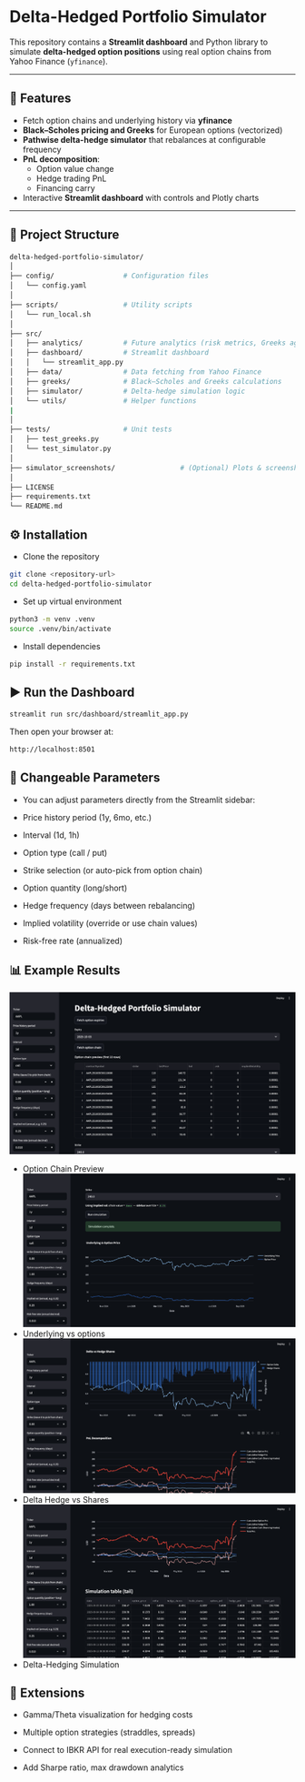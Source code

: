 # Delta-Hedged Portfolio Simulator

This repository contains a **Streamlit dashboard** and Python library to simulate **delta-hedged option positions** using real option chains from Yahoo Finance (`yfinance`).

---

## 📌 Features

- Fetch option chains and underlying history via **yfinance**
- **Black–Scholes pricing and Greeks** for European options (vectorized)
- **Pathwise delta-hedge simulator** that rebalances at configurable frequency
- **PnL decomposition**:
  - Option value change
  - Hedge trading PnL
  - Financing carry
- Interactive **Streamlit dashboard** with controls and Plotly charts

---

## 📂 Project Structure

```bash
delta-hedged-portfolio-simulator/
│
├── config/                 # Configuration files
│   └── config.yaml
│
├── scripts/                # Utility scripts
│   └── run_local.sh
│
├── src/
│   ├── analytics/          # Future analytics (risk metrics, Greeks aggregation)
│   ├── dashboard/          # Streamlit dashboard
│   │   └── streamlit_app.py
│   ├── data/               # Data fetching from Yahoo Finance
│   ├── greeks/             # Black–Scholes and Greeks calculations
│   ├── simulator/          # Delta-hedge simulation logic
│   └── utils/              # Helper functions
|   
│
├── tests/                  # Unit tests
│   ├── test_greeks.py
│   └── test_simulator.py
│
├── simulator_screenshots/                # (Optional) Plots & screenshots saved here
│
├── LICENSE
├── requirements.txt
└── README.md
```

## ⚙️ Installation
- Clone the repository
```bash
git clone <repository-url>
cd delta-hedged-portfolio-simulator
```
- Set up virtual environment
```bash
python3 -m venv .venv
source .venv/bin/activate
```

- Install dependencies
```bash
pip install -r requirements.txt
```

## ▶️ Run the Dashboard
```bash
streamlit run src/dashboard/streamlit_app.py
```

Then open your browser at:
```bash
http://localhost:8501
```
## 🔧 Changeable Parameters

- You can adjust parameters directly from the Streamlit sidebar:

- Price history period (1y, 6mo, etc.)

- Interval (1d, 1h)

- Option type (call / put)

- Strike selection (or auto-pick from option chain)

- Option quantity (long/short)

- Hedge frequency (days between rebalancing)

- Implied volatility (override or use chain values)

- Risk-free rate (annualized)

## 📊 Example Results

![Option-Chain-Preview](simulator_screenshots/option_chain_preview.png)
- Option Chain Preview
![Underlying-vs-options](simulator_screenshots/underlying_vs_options.png)
- Underlying vs options
![Delta-hedge-vs-shares](simulator_screenshots/delta_hedge.png)
- Delta Hedge vs Shares
![Delta-Hedging-Simulation](simulator_screenshots/delta_hedge_simulation.png)
- Delta-Hedging Simulation

## 🔮 Extensions

- Gamma/Theta visualization for hedging costs

- Multiple option strategies (straddles, spreads)

- Connect to IBKR API for real execution-ready simulation

- Add Sharpe ratio, max drawdown analytics


